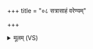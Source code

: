 +++
title = "०८ सत्रासाहं वरेण्यम्"

+++
<details><summary>मूलम् (VS)</summary>

स॑त्रा॒साहं॒ वरे॑ण्यं सहो॒दां स॑स॒वांसं॒ स्व᳡र॒पश्च॑ दे॒वीः। स॒सान॒ यः पृ॑थि॒वीं द्यामु॒तेमामिन्द्रं॑ मद॒न्त्यनु॒ धीर॑णासः ॥
</details>